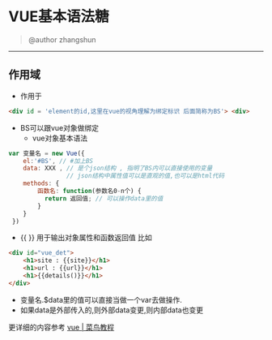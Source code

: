# VUE基本语法糖
> @author zhangshun
---

## 作用域
* 作用于
~~~html
<div id = 'element的id,这里在vue的视角理解为绑定标识 后面简称为BS'> <div>
~~~
* BS可以跟vue对象做绑定
    * vue对象基本语法
~~~js
var 变量名 = new Vue({
    el:'#BS', // #加上BS
    data: XXX , // 是个json结构 , 指明了BS内可以直接使用的变量
                // json结构中属性值可以是直观的值,也可以是html代码
    methods: {
        函数名: function(参数名0-n个) {
          return 返回值; // 可以操作data里的值
        }
    }
 })  
~~~
* {{ }} 用于输出对象属性和函数返回值 比如
~~~html
<div id="vue_det">
    <h1>site : {{site}}</h1>
    <h1>url : {{url}}</h1>
    <h1>{{details()}}</h1>
</div>
~~~  
* 变量名.$data里的值可以直接当做一个var去做操作.
* 如果data是外部传入的,则外部data变更,则内部data也变更

更详细的内容参考 [vue | 菜鸟教程](https://www.runoob.com/vue2/vue-start.html)